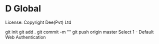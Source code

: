# D Global

License: Copyright Dee(Pvt) Ltd

git init
git add .
git commit -m ""
git push origin master
Select 1 - Default Web Authentication

